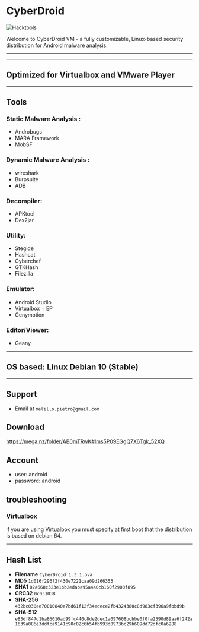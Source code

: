 # CyberDroid 

![Hacktools](https://dwkujuq9vpuly.cloudfront.net/news/wp-content/uploads/2020/03/Android-main.jpg)


Welcome to CyberDroid VM - a fully customizable, Linux-based security distribution for Android malware analysis.

---

---
## Optimized for Virtualbox and VMware Player
---
## Tools

### Static Malware Analysis :
* Androbugs
* MARA Framework
* MobSF
### Dynamic Malware Analysis : 
* wireshark
* Burpsuite
* ADB
### Decompiler: 
* APKtool 
* Dex2jar
### Utility:
* Stegide
* Hashcat
* Cyberchef
* GTKHash
* Filezilla
### Emulator:
* Android Studio
* Virtualbox + EP
* Genymotion
### Editor/Viewer:
* Geany
---

## OS based: Linux Debian 10 (Stable)
---

## Support

- Email at `melillo.pietro@gmail.com`</a>

## Download

https://mega.nz/folder/AB0mTRwK#Ims5P09EGgQ7X6Tgk_52XQ

## Account

* user: android
* password: android

## troubleshooting

### Virtualbox
if you are using Virtualbox you must specify at first boot that the distribution is based on debian 64. 

---

## Hash List

* **Filename**	`CyberDroid 1.3.1.ova`
* **MD5**	`1d016f296f2f430e7221caa09d266353	`
* **SHA1**	`82a668c323e1bb2edaba95a4a0cb160f2900f895`
* **CRC32**	`0c031038`
* **SHA-256**	`432bc030ee70010840a7bd61f12f34edece2fb4324380c8d983cf396a9fbbd9b`
* **SHA-512**	`e83df847d1ba86010ad99fc440c8de2dec1a097608bcbbe0f0fa2590d89aa6f242a1639a086e3ddfca9141c90c02c6b54fb993d0973bc29b609dd72dfc0a6288`




